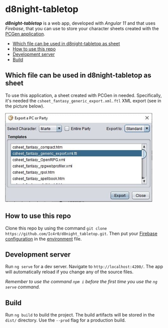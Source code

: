# d8night-tabletop

***d8night-tabletop*** is a web app, developed with *Angular 11* and that uses *Firebase*,
that you can use to store your character sheets created with the [PCGen application](http://pcgen.org/).

* [Which file can be used in d8night-tabletop as sheet](#Which-file-can-be-used-in-d8night-tabletop-as-sheet)
* [How to use this repo](#how-to-use-this-repo)
* [Development server](#development-server)
* [Build](#build)

## Which file can be used in d8night-tabletop as sheet

To use this application, a sheet created with PCGen in needed. Specifically, it's needed the
`csheet_fantasy_generic_export.xml.ftl` XML export (see in the picture below).

![PCGen export dialog](readme_pics/pcgen_export.jpg)

## How to use this repo

Clone this repo by using the command `git clone https://github.com/Ic4r0/d8night_tabletop.git`.
Then put your [Firebase configuration](https://firebase.google.com/docs/web/setup) in the
[environment](/src/environments/environment.ts) file.

## Development server

Run `ng serve` for a dev server. Navigate to `http://localhost:4200/`. The app will automatically
reload if you change any of the source files.

*Remember to use the command `npm i` before the first time you use the `ng serve` command.*

## Build

Run `ng build` to build the project. The build artifacts will be stored in the `dist/` directory.
Use the `--prod` flag for a production build.
